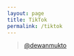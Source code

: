 ```yaml
---
layout: page
title: TikTok
permalink: /tiktok
---
```


<blockquote class="tiktok-embed" cite="https://www.tiktok.com/@dewanmukto" data-unique-id="dewanmukto"  data-embed-type="creator" style="max-width: 720px; min-width: 288px;" > <section> <a target="_blank" href="https://www.tiktok.com/@dewanmukto?refer=creator_embed">@dewanmukto</a> </section> </blockquote> <script async src="https://www.tiktok.com/embed.js"></script>
